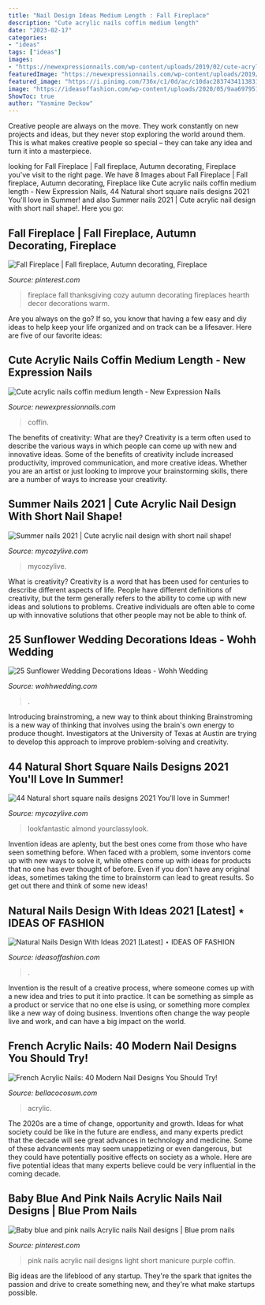 ```yaml
---
title: "Nail Design Ideas Medium Length : Fall Fireplace"
description: "Cute acrylic nails coffin medium length"
date: "2023-02-17"
categories:
- "ideas"
tags: ["ideas"]
images:
- "https://newexpressionnails.com/wp-content/uploads/2019/02/cute-acrylic-nails-coffin-medium-length-1.jpg"
featuredImage: "https://newexpressionnails.com/wp-content/uploads/2019/02/cute-acrylic-nails-coffin-medium-length-1.jpg"
featured_image: "https://i.pinimg.com/736x/c1/0d/ac/c10dac28374341138313529a82ba4112--pink-blue-nails-pink-acrylic-nails.jpg"
image: "https://ideasoffashion.com/wp-content/uploads/2020/05/9aa69795173ef32d20c143d8e0965dc0.png"
ShowToc: true
author: "Yasmine Deckow"
---
```



Creative people are always on the move. They work constantly on new projects and ideas, but they never stop exploring the world around them. This is what makes creative people so special – they can take any idea and turn it into a masterpiece.

	

		
looking for Fall Fireplace | Fall fireplace, Autumn decorating, Fireplace you've visit to the right page. We have 8 Images about Fall Fireplace | Fall fireplace, Autumn decorating, Fireplace like Cute acrylic nails coffin medium length - New Expression Nails, 44 Natural short square nails designs 2021 You&#039;ll love in Summer! and also Summer nails 2021 | Cute acrylic nail design with short nail shape!. Here you go:
		
    
## Fall Fireplace | Fall Fireplace, Autumn Decorating, Fireplace

<img loading=lazy src="https://i.pinimg.com/736x/20/1d/b4/201db45298f6dcad92aee5f1fb0d6024--fall-fireplace-fireplace-ideas.jpg" onerror="this.onerror=null;this.src='https://tse4.mm.bing.net/th?id=OIP.LRWalLEY9TGzyK0RssI5egHaKg&amp;pid=15.1';" alt="Fall Fireplace | Fall fireplace, Autumn decorating, Fireplace">

_Source: pinterest.com_

>fireplace fall thanksgiving cozy autumn decorating fireplaces hearth decor decorations warm. 

	

Are you always on the go? If so, you know that having a few easy and diy ideas to help keep your life organized and on track can be a lifesaver. Here are five of our favorite ideas: 

    
## Cute Acrylic Nails Coffin Medium Length - New Expression Nails

<img loading=lazy src="https://newexpressionnails.com/wp-content/uploads/2019/02/cute-acrylic-nails-coffin-medium-length-1.jpg" onerror="this.onerror=null;this.src='https://tse1.mm.bing.net/th?id=OIP.FqHWFtlx-SHj6Y25ImaoUgHaNK&amp;pid=15.1';" alt="Cute acrylic nails coffin medium length - New Expression Nails">

_Source: newexpressionnails.com_

>coffin. 

	

The benefits of creativity: What are they?
Creativity is a term often used to describe the various ways in which people can come up with new and innovative ideas. Some of the benefits of creativity include increased productivity, improved communication, and more creative ideas. Whether you are an artist or just looking to improve your brainstorming skills, there are a number of ways to increase your creativity.

    
## Summer Nails 2021 | Cute Acrylic Nail Design With Short Nail Shape!

<img loading=lazy src="https://mycozylive.com/wp-content/uploads/2021/04/15-683x1024.jpg" onerror="this.onerror=null;this.src='https://tse1.mm.bing.net/th?id=OIP.coEJCgv0PTASfnc55FHlHAHaLG&amp;pid=15.1';" alt="Summer nails 2021 | Cute acrylic nail design with short nail shape!">

_Source: mycozylive.com_

>mycozylive. 

	

What is creativity?
Creativity is a word that has been used for centuries to describe different aspects of life. People have different definitions of creativity, but the term generally refers to the ability to come up with new ideas and solutions to problems. Creative individuals are often able to come up with innovative solutions that other people may not be able to think of.

    
## 25 Sunflower Wedding Decorations Ideas - Wohh Wedding

<img loading=lazy src="http://www.wohhwedding.com/wp-content/uploads/2016/05/Sunflowers-Fall-Wedding-Decorations.jpg" onerror="this.onerror=null;this.src='https://tse1.mm.bing.net/th?id=OIP.RhDljn3wTNk4k-y0JHQ5WQHaLH&amp;pid=15.1';" alt="25 Sunflower Wedding Decorations Ideas - Wohh Wedding">

_Source: wohhwedding.com_

>. 

	

Introducing brainstroming, a new way to think about thinking
Brainstroming is a new way of thinking that involves using the brain's own energy to produce thought. Investigators at the University of Texas at Austin are trying to develop this approach to improve problem-solving and creativity.

    
## 44 Natural Short Square Nails Designs 2021 You&#039;ll Love In Summer!

<img loading=lazy src="https://mycozylive.com/wp-content/uploads/2021/04/31-8.jpg" onerror="this.onerror=null;this.src='https://tse3.mm.bing.net/th?id=OIP.ELLcvNNz3AQ5sj9rNi4FVwHaLH&amp;pid=15.1';" alt="44 Natural short square nails designs 2021 You&#039;ll love in Summer!">

_Source: mycozylive.com_

>lookfantastic almond yourclassylook. 

	

Invention ideas are aplenty, but the best ones come from those who have seen something before. When faced with a problem, some inventors come up with new ways to solve it, while others come up with ideas for products that no one has ever thought of before. Even if you don't have any original ideas, sometimes taking the time to brainstorm can lead to great results. So get out there and think of some new ideas!

    
## Natural Nails Design With Ideas 2021 [Latest] ⋆ IDEAS OF FASHION

<img loading=lazy src="https://ideasoffashion.com/wp-content/uploads/2020/05/9aa69795173ef32d20c143d8e0965dc0.png" onerror="this.onerror=null;this.src='https://tse2.mm.bing.net/th?id=OIP.xe8yWu-xXRcSRpkzM-6mbQHaK5&amp;pid=15.1';" alt="Natural Nails Design With Ideas 2021 [Latest] ⋆ IDEAS OF FASHION">

_Source: ideasoffashion.com_

>. 

	

Invention is the result of a creative process, where someone comes up with a new idea and tries to put it into practice. It can be something as simple as a product or service that no one else is using, or something more complex like a new way of doing business. Inventions often change the way people live and work, and can have a big impact on the world.

    
## French Acrylic Nails: 40 Modern Nail Designs You Should Try!

<img loading=lazy src="https://bellacocosum.com/wp-content/uploads/2021/05/32-14.jpg" onerror="this.onerror=null;this.src='https://tse1.mm.bing.net/th?id=OIP.lNgD7PXE7BNos5MLX2LeWQHaLH&amp;pid=15.1';" alt="French Acrylic Nails: 40 Modern Nail Designs You Should Try!">

_Source: bellacocosum.com_

>acrylic. 

	

The 2020s are a time of change, opportunity and growth. Ideas for what society could be like in the future are endless, and many experts predict that the decade will see great advances in technology and medicine. Some of these advancements may seem unappetizing or even dangerous, but they could have potentially positive effects on society as a whole. Here are five potential ideas that many experts believe could be very influential in the coming decade.

    
## Baby Blue And Pink Nails Acrylic Nails Nail Designs | Blue Prom Nails

<img loading=lazy src="https://i.pinimg.com/736x/c1/0d/ac/c10dac28374341138313529a82ba4112--pink-blue-nails-pink-acrylic-nails.jpg" onerror="this.onerror=null;this.src='https://tse4.mm.bing.net/th?id=OIP.XI0hClTq8HZViv8tWc4PEAHaHa&amp;pid=15.1';" alt="Baby blue and pink nails Acrylic nails Nail designs | Blue prom nails">

_Source: pinterest.com_

>pink nails acrylic nail designs light short manicure purple coffin. 

	

Big ideas are the lifeblood of any startup. They're the spark that ignites the passion and drive to create something new, and they're what make startups possible.

